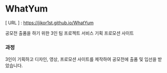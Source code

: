 # WhatYum

[ URL ] : https://jikor1st.github.io/WhatYum

공모전 출품을 하기 위한 3인 팀 프로젝트 서비스 기획 프로모션 사이트

### 과정

3인이 기획하고 디자인, 영상, 프로모션 사이트를 제작하여 공모전에 출품 및 입선을 받았습니다.
